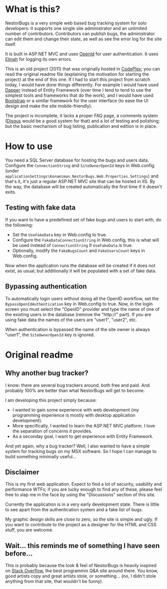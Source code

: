 # What is this?

NestorBugs is a very simple web based bug tracking system for solo developers: it supports one single site administrator and an unlimited number of contributors. Contributors can publish bugs, the administrator can edit them and change their state, as well as see the error log for the site itself.

It is built in ASP.NET MVC and uses [OpenId](http://openid.net) for user authentication. It uses [Elmah](https://code.google.com/p/elmah) for logging its own errors.

This is an old project (2011) that was originally hosted in [CodePlex](https://www.codeplex.com); you can read the original readme file (explaining the motivation for starting the project) at the end of this one. If I had to start this project from scratch today, I would have done things differently. For example I would have used [Dapper](https://github.com/StackExchange/dapper-dot-net) instead of Entity Framework (over time I tend to tend to use the simplest tools and frameworks that do the work), and I would have used [Bootstrap](http://getbootstrap.com) or a similar framework for the user interface (to ease the UI design and make the site mobile-friendly).

The project is incomplete, it lacks a proper FAQ page, a comments system ([Disqus](https://disqus.com) would be a good system for that) and a lot of testing and polishing; but the basic mechanism of bug listing, publication and edition is in place.


# How to use

You need a SQL Server database for hosting the bugs and users data. Configure the `ConnectionString` and `SiteOwnerOpenId` keys in Web.config (under `applicationSettings\Konamiman.NestorBugs.Web.Properties.Settings`) and that's it, it's just a regular ASP.NET MVC site that can be hosted in IIS. By the way, the database will be created automatically the first time if it doesn't exits.


## Testing with fake data

If you want to have a predefined set of fake bugs and users to start with, do the following:

* Set the `UseFakeData` key in Web.config to true.
* Configure the `FakeDataConnectionString` in Web.config, this is what will be used instead of `ConnectionString` if `UseFakeData` is true.
* Optionally, modify the `FakeBugsCount` and `FakeUsersCount` keys in Web.config.

Now when the application runs the database will be created if it does not exist, as usual; but additionally it will be populated with a set of fake data.


## Bypassing authentication

To automatically login users without doing all the OpenID workflow, set the `BypassOpenIdAuthentication` key in Web.config to true. Now, in the login screen you must select the "OpenID" provider and type the name of one of the existing users in the database (remove the "http://" part). If you are using fake data the names of the users are "user1", "user2", etc.

When authentication is bypassed the name of the site owner is always "user1", the `SiteOwnerOpenId` key is ignored.


# Original readme

## Why another bug tracker?

I know: there are several bug trackers around, both free and paid. And probably 100% are better than what NestorBugs will get to become.

I am developing this project simply because:

* I wanted to gain some experience with web development (my programming experience is mostly with desktop application development).
* More specifically, I wanted to learn the ASP.NET MVC platform. I love the separation of concerns it provides.
* As a seconday goal, I want to get experience with Entity Framework.

And yet again, why a bug tracker? Well, I also wanted to have a simple system for tracking bugs on my MSX software. So I hope I can manage to build something minimally useful...

## Disclaimer

This is my first web application. Expect to find a lot of security, usability and performance WTFs; if you are lucky enough to find any of these, please feel free to slap me in the face by using the "Discussions" section of this site.

Currently the application is in a very early development state. There is little to see apart from the authentication system and a fake list of bugs.

My graphic design skills are close to zero, so the site is simple and ugly. If you want to contribute to the project as a designer for the HTML and CSS stuff, you are welcome.

## Wait... this reminds me of something I have seen before...

This is probably because the look & feel of NestorBugs is heavily inspired on [Stack Overflow](http://stackoverflow.com), the best programmin Q&A site around there. You know, good artists copy and great artists stole, or something... (no, I didn't stole anything from that site, that wouldn't be funny).